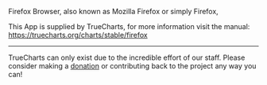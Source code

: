 Firefox Browser, also known as Mozilla Firefox or simply Firefox,

This App is supplied by TrueCharts, for more information visit the manual: https://truecharts.org/charts/stable/firefox

---

TrueCharts can only exist due to the incredible effort of our staff.
Please consider making a [donation](https://truecharts.org/docs/about/sponsor) or contributing back to the project any way you can!

